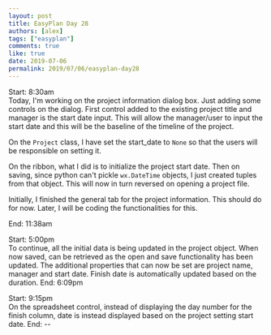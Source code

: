 ```yaml
---
layout: post
title: EasyPlan Day 28
authors: [alex]
tags: ["easyplan"]
comments: true
like: true
date: 2019-07-06
permalink: 2019/07/06/easyplan-day28
---
```

Start: 8:30am  
Today, I'm working on the project information dialog box. Just adding some controls on the dialog. First control added to the existing project title and manager is the start date input. This will allow the manager/user to input the start date and this will be the baseline of the timeline of the project.

On the ```Project``` class, I have set the start_date to ```None``` so that the users will be responsible on setting it.

On the ribbon, what I did is to initialize the project start date. Then on saving, since python can't pickle ```wx.DateTime``` objects, I just created tuples from that object. This will now in turn reversed on opening a project file.

Initially, I finished the general tab for the project information. This should do for now. Later, I will be coding the functionalities for this.

End: 11:38am  

Start: 5:00pm  
To continue, all the initial data is being updated in the project object. When now saved, can be retrieved as the open and save functionality has been updated. The additional properties that can now be set are project name, manager and start date. Finish date is automatically updated based on the duration.
End: 6:09pm  

Start: 9:15pm  
On the spreadsheet control, instead of displaying the day number for the finish column, date is instead displayed based on the project setting start date.
End: --
